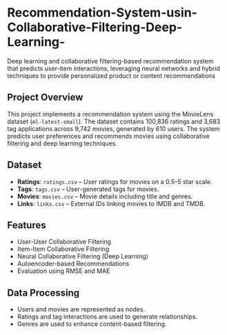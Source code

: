 # Recommendation-System-usin-Collaborative-Filtering-Deep-Learning-
Deep learning and collaborative filtering-based recommendation system that predicts user-item interactions, leveraging neural networks and hybrid techniques to provide personalized product or content recommendations

## Project Overview
This project implements a recommendation system using the MovieLens dataset (`ml-latest-small`). The dataset contains 100,836 ratings and 3,683 tag applications across 9,742 movies, generated by 610 users. The system predicts user preferences and recommends movies using collaborative filtering and deep learning techniques.

## Dataset
- **Ratings**: `ratings.csv` – User ratings for movies on a 0.5–5 star scale.
- **Tags**: `tags.csv` – User-generated tags for movies.
- **Movies**: `movies.csv` – Movie details including title and genres.
- **Links**: `links.csv` – External IDs linking movies to IMDB and TMDB.

## Features
- User-User Collaborative Filtering
- Item-Item Collaborative Filtering
- Neural Collaborative Filtering (Deep Learning)
- Autoencoder-based Recommendations
- Evaluation using RMSE and MAE

## Data Processing
- Users and movies are represented as nodes.
- Ratings and tag interactions are used to generate relationships.
- Genres are used to enhance content-based filtering.
